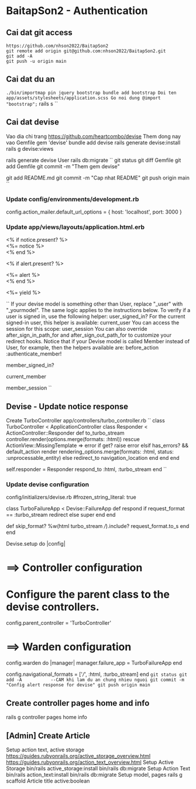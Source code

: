 # BaitapSon2 - Authentication

## Cai dat git access
```
https://github.com/nhson2022/BaitapSon2
git remote add origin git@github.com:nhson2022/BaitapSon2.git
git add -A
git push -u origin main
```

## Cai dat du an
``
./bin/importmap pin jquery bootstrap
bundle add bootstrap
Doi ten app/assets/stylesheets/application.scss
Go noi dung @import "bootstrap";
``
rails s
``

## Cai dat devise
Vao dia chi trang https://github.com/heartcombo/devise
Them dong nay vao Gemfile      gem 'devise'
bundle add devise
rails generate devise:install
rails g devise:views

rails generate devise User
rails db:migrate
``
git status
git diff Gemfile
git add Gemfile
git commit -m "Them gem devise"

git add README.md
git commit -m "Cap nhat README"
git push origin main
``

### Update config/environments/development.rb
config.action_mailer.default_url_options = { host: 'localhost', port: 3000 }

### Update app/views/layouts/application.html.erb
<div class="container">
  <% if notice.present? %>
    <div class="alert alert-primary mt-4" role="alert">
      <%= notice %>
    </div>
  <% end %>

  <% if alert.present? %>
    <div class="alert alert-danger mt-4" role="alert">
      <%= alert %>
    </div>
  <% end %>

  <%= yield %>
</div>
``
If your devise model is something other than User, replace "_user" with "_yourmodel". The same logic applies to the instructions below.
To verify if a user is signed in, use the following helper:
  user_signed_in?
For the current signed-in user, this helper is available:
  current_user
You can access the session for this scope:
  user_session
You can also override after_sign_in_path_for and after_sign_out_path_for to customize your redirect hooks.
Notice that if your Devise model is called Member instead of User, for example, then the helpers available are:
  before_action :authenticate_member!

  member_signed_in?

  current_member

  member_session
``
## Devise - Update notice response
Create TurboController
app/controllers/turbo_controller.rb
``
class TurboController < ApplicationController
  class Responder < ActionController::Responder
    def to_turbo_stream
      controller.render(options.merge(formats: :html))
    rescue ActionView::MissingTemplate => error
      if get?
        raise error
      elsif has_errors? && default_action
        render rendering_options.merge(formats: :html, status: :unprocessable_entity)
      else
        redirect_to navigation_location
      end
    end
  end

  self.responder = Responder
  respond_to :html, :turbo_stream
end
``

### Update devise configuration
config/initializers/devise.rb
#frozen_string_literal: true

class TurboFailureApp < Devise::FailureApp
  def respond
    if request_format == :turbo_stream
      redirect
    else
      super
    end
  end

  def skip_format?
    %w(html turbo_stream */*).include? request_format.to_s
  end
end

Devise.setup do |config|

  # ==> Controller configuration
  # Configure the parent class to the devise controllers.
  config.parent_controller = 'TurboController'

  # ==> Warden configuration
  config.warden do |manager|
    manager.failure_app = TurboFailureApp
  end

  config.navigational_formats = ['*/*', :html, :turbo_stream]
end
``
git status
git add -A           --CAM khi lam du an chung nhieu nguoi
git commit -m "Config alert response for devise"
git push origin main
``

## Create controller pages home and info
rails g controller pages home info

## [Admin] Create Article
Setup action text, active storage 
https://guides.rubyonrails.org/active_storage_overview.html 
https://guides.rubyonrails.org/action_text_overview.html
    Setup Active Storage
    bin/rails active_storage:install
    bin/rails db:migrate
    Setup Action Text
    bin/rails action_text:install
    bin/rails db:migrate
    Setup model, pages
    rails g scaffold Article title active:boolean